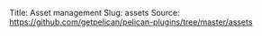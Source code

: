 Title: Asset management
Slug: assets
Source: https://github.com/getpelican/pelican-plugins/tree/master/assets
